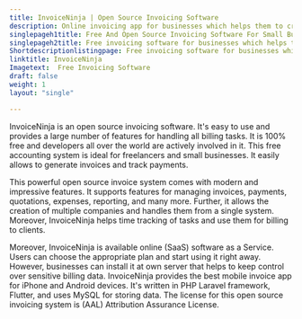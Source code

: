 ```yaml
---
title: InvoiceNinja | Open Source Invoicing Software
description: Online invoicing app for businesses which helps them to create invoices, accept payments, track expenses, create proposals and manage tasks.
singlepageh1title: Free And Open Source Invoicing Software For Small Businesses
singlepageh2title: Free invoicing software for businesses which helps them to create invoices, accept payments, track expenses, create proposals and manage tasks.
Shortdescriptionlistingpage: Free invoicing software for businesses which helps them to create invoices, accept payments, track expenses, create proposals and manage tasks.
linktitle: InvoiceNinja
Imagetext:  Free Invoicing Software 
draft: false
weight: 1
layout: "single"

---
```


InvoiceNinja is an open source invoicing software. It's easy to use and provides a large number of features for handling all billing tasks. It is 100% free and developers all over the world are actively involved in it. This free accounting system is ideal for freelancers and small businesses. It easily allows to generate invoices and track payments.

This powerful open source invoice system comes with modern and impressive features. It supports features for managing invoices, payments, quotations, expenses, reporting, and many more. Further, it allows the creation of multiple companies and handles them from a single system. Moreover, InvoiceNinja helps time tracking of tasks and use them for billing to clients.

Moreover, InvoiceNinja is available online (SaaS) software as a Service. Users can choose the appropriate plan and start using it right away. However, businesses can install it at own server that helps to keep control over sensitive billing data. InvoiceNinja provides the best mobile invoice app for iPhone and Android devices. It's written in PHP Laravel framework, Flutter, and uses MySQL for storing data. The license for this open source invoicing system is (AAL) Attribution Assurance License.